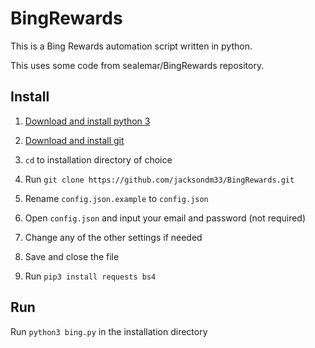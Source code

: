 # BingRewards

This is a Bing Rewards automation script written in python.

This uses some code from sealemar/BingRewards repository.

## Install

1. [Download and install python 3](https://www.python.org/downloads)

2. [Download and install git](https://git-scm.com/downloads)

3. `cd` to installation directory of choice

4. Run `git clone https://github.com/jacksondm33/BingRewards.git`

5. Rename `config.json.example` to `config.json`

6. Open `config.json` and input your email and password (not required)

7. Change any of the other settings if needed

8. Save and close the file

8. Run `pip3 install requests bs4`

## Run

Run `python3 bing.py` in the installation directory


